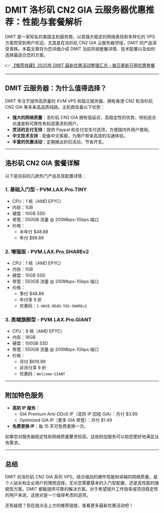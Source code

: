 # DMIT 洛杉矶 CN2 GIA 云服务器优惠推荐：性能与套餐解析

DMIT 是一家知名的美国主机服务商，以其强大稳定的网络表现和多样化的 VPS 方案而受到用户欢迎。尤其是在洛杉矶 CN2 GIA 云服务器领域，DMIT 的产品深受青睐。本篇文章将为您详细介绍 DMIT 当前热销套餐详情、技术配置以及如何选择最适合您的方案。

👉 [【推荐收藏】2025年 DMIT 最新优惠活动整理汇总 - 每日更新可用优惠套餐](https://bit.ly/dmit_coupon)

---

## DMIT 云服务器：为什么值得选择？

DMIT 专注于提供高质量的 KVM VPS 和独立服务器，拥有香港 CN2 和洛杉矶 CN2 GIA 等多条高品质线路。主机商具备以下优势：

- **强大的网络质量**：洛杉矶 CN2 GIA 拥有低延迟、高稳定性的优势，特别适合对速度和可靠性有较高需求的用户。
- **灵活的支付支持**：提供 Paypal 和支付宝支付选项，方便国内外用户使用。
- **中文技术支持**：配备中文客服，为用户带来高效的沟通体验。
- **丰富的优惠活动**：定期推出折扣活动，节省开支。

---

## 洛杉矶 CN2 GIA 套餐详解

以下是目前的几款热门产品及其配置详情：

### **1. 基础入门型 - PVM.LAX.Pro.TINY**

- CPU：1 核（AMD EPYC）
- 内存：1GB
- 硬盘：10GB SSD
- 带宽：550GB 流量 @ 200Mbps-1Gbps 端口
- 价格：
  - 半年付 $48.88
  - 年付 $88.88

### **2. 增强版 - PVM.LAX.Pro.SHAREv2**

- CPU：1 核（AMD EPYC）
- 内存：1GB
- 硬盘：10GB SSD
- 带宽：550GB 流量 @ 200Mbps-1Gbps 端口
- 价格：
  - 季付 $48.88
  - 年付享 9 折
  - 优惠码：`I-HAVE-READ-TOS-SHAREv2`

### **3. 高端旗舰型 - PVM.LAX.Pro.GIANT**

- CPU：8 核（AMD EPYC）
- 内存：16GB
- 硬盘：100GB SSD
- 带宽：550GB 流量 @ 200Mbps-1Gbps 端口
- 价格：
  - 月付 $619.99
  - 非月付享 9 折
  - 优惠码：`Welcome-GIANT`

---

## 附加特色服务

- **高防 IP 服务**：
  - GIA Premium Anti-DDoS IP（高防 IP 回程 GIA）：月付 $3.99
  - Optimized GIA IP（更多 GIA 带宽）：月付 $1.49
- **免费更换 IP**：每 15 天可免费更换一次。

如果您对服务器稳定性和网络质量要求较高，这些附加服务可以助您更好地满足业务需求。

---

## 总结

DMIT 的洛杉矶 CN2 GIA 系列 VPS，结合强劲的硬件性能和卓越的网络质量，是个人站长和企业用户的理想选择。无论您需要基本的入门型配置，还是高性能的旗舰型方案，DMIT 都能提供可靠的解决方案。对于希望提升工作效率或项目稳定性的用户来说，这绝对是一个值得考虑的选项。

还有疑惑？现在就点击上方的推荐链接，查看更多最新优惠活动吧！